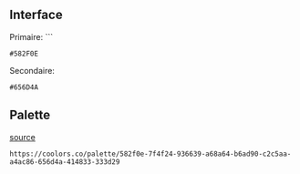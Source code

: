 
## Interface

Primaire: ```
```palette
#582F0E
```

Secondaire: 
```palette
#656D4A
```


## Palette
[source](<https://coolors.co/palette/582f0e-7f4f24-936639-a68a64-b6ad90-c2c5aa-a4ac86-656d4a-414833-333d29>)

```palette
https://coolors.co/palette/582f0e-7f4f24-936639-a68a64-b6ad90-c2c5aa-a4ac86-656d4a-414833-333d29
```


